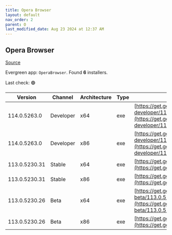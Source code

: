 ```yaml
---
title: Opera Browser
layout: default
nav_order: 2
parent: O
last_modified_date: Aug 23 2024 at 12:37 AM
---
```


## Opera Browser

[Source](https://www.opera.com/browsers/opera)

Evergreen app: `OperaBrowser`. Found **6** installers.

Last check: 🟢

| Version       | Channel   | Architecture | Type | URI                                                                                                                                                                                                                    |
| ------------- | --------- | ------------ | ---- | ---------------------------------------------------------------------------------------------------------------------------------------------------------------------------------------------------------------------- |
| 114.0.5263.0  | Developer | x64          | exe  | [https://get.geo.opera.com/pub/opera-developer/114.0.5263.0/win/Opera_Developer_114.0.5263.0_Setup_x64.exe](https://get.geo.opera.com/pub/opera-developer/114.0.5263.0/win/Opera_Developer_114.0.5263.0_Setup_x64.exe) |
| 114.0.5263.0  | Developer | x86          | exe  | [https://get.geo.opera.com/pub/opera-developer/114.0.5263.0/win/Opera_Developer_114.0.5263.0_Setup.exe](https://get.geo.opera.com/pub/opera-developer/114.0.5263.0/win/Opera_Developer_114.0.5263.0_Setup.exe)         |
| 113.0.5230.31 | Stable    | x64          | exe  | [https://get.geo.opera.com/pub/opera/desktop/113.0.5230.31/win/Opera_113.0.5230.31_Setup_x64.exe](https://get.geo.opera.com/pub/opera/desktop/113.0.5230.31/win/Opera_113.0.5230.31_Setup_x64.exe)                     |
| 113.0.5230.31 | Stable    | x86          | exe  | [https://get.geo.opera.com/pub/opera/desktop/113.0.5230.31/win/Opera_113.0.5230.31_Setup.exe](https://get.geo.opera.com/pub/opera/desktop/113.0.5230.31/win/Opera_113.0.5230.31_Setup.exe)                             |
| 113.0.5230.26 | Beta      | x64          | exe  | [https://get.geo.opera.com/pub/opera-beta/113.0.5230.26/win/Opera_beta_113.0.5230.26_Setup_x64.exe](https://get.geo.opera.com/pub/opera-beta/113.0.5230.26/win/Opera_beta_113.0.5230.26_Setup_x64.exe)                 |
| 113.0.5230.26 | Beta      | x86          | exe  | [https://get.geo.opera.com/pub/opera-beta/113.0.5230.26/win/Opera_beta_113.0.5230.26_Setup.exe](https://get.geo.opera.com/pub/opera-beta/113.0.5230.26/win/Opera_beta_113.0.5230.26_Setup.exe)                         |
